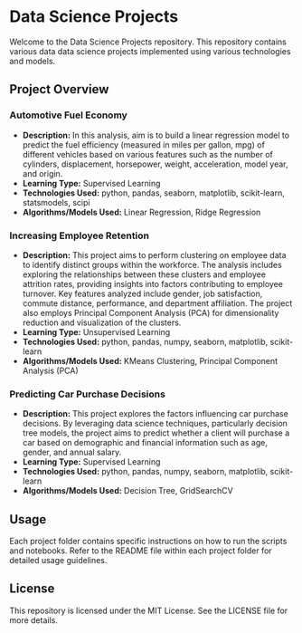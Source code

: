 # Data Science Projects
Welcome to the Data Science Projects repository. This repository contains various data data science projects implemented using various technologies and models.

## Project Overview
### Automotive Fuel Economy
- **Description:** In this analysis, aim is to build a linear regression model to predict the fuel efficiency (measured in miles per gallon, mpg) of different vehicles based on various features such as the number of cylinders, displacement, horsepower, weight, acceleration, model year, and origin.
- **Learning Type:** Supervised Learning
- **Technologies Used:** python, pandas, seaborn, matplotlib, scikit-learn, statsmodels, scipi
- **Algorithms/Models Used:** Linear Regression, Ridge Regression

### Increasing Employee Retention
- **Description:** This project aims to perform clustering on employee data to identify distinct groups within the workforce. The analysis includes exploring the relationships between these clusters and employee attrition rates, providing insights into factors contributing to employee turnover. Key features analyzed include gender, job satisfaction, commute distance, performance, and department affiliation. The project also employs Principal Component Analysis (PCA) for dimensionality reduction and visualization of the clusters.
- **Learning Type:** Unsupervised Learning
- **Technologies Used:** python, pandas, numpy, seaborn, matplotlib, scikit-learn
- **Algorithms/Models Used:** KMeans Clustering, Principal Component Analysis (PCA)

### Predicting Car Purchase Decisions
- **Description:** This project explores the factors influencing car purchase decisions. By leveraging data science techniques, particularly decision tree models, the project aims to predict whether a client will purchase a car based on demographic and financial information such as age, gender, and annual salary.
- **Learning Type:** Supervised Learning
- **Technologies Used:** python, pandas, numpy, seaborn, matplotlib, scikit-learn
- **Algorithms/Models Used:** Decision Tree, GridSearchCV

## Usage
Each project folder contains specific instructions on how to run the scripts and notebooks. Refer to the README file within each project folder for detailed usage guidelines.

## License
This repository is licensed under the MIT License. See the LICENSE file for more details.


